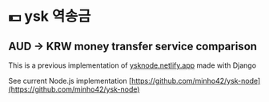 # 💵 ysk 역송금

## AUD → KRW money transfer service comparison

This is a previous implementation of [ysknode.netlify.app](ysknode.netlify.app) made with Django 

See current Node.js implementation [https://github.com/minho42/ysk-node](https://github.com/minho42/ysk-node)
